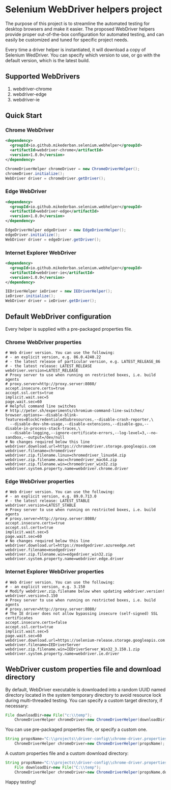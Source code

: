 # Selenium WebDriver helpers project #

The purpose of this project is to streamline the automated testing for desktop browsers and make it
easier. The proposed WebDriver helpers provide proper out-of-the-box configuration for automated
testing, and can easily be customized and tuned for specific project needs.

Every time a driver helper is instantiated, it will download a copy of Selenium WedDriver. You can
specify which version to use, or go with the default version, which is the latest build.

## Supported WebDrivers ##

1. webdriver-chrome
1. webdriver-edge
1. webdriver-ie

## Quick Start ##

### Chrome WebDriver ###

```xml
<dependency>
  <groupId>io.github.mikederban.selenium.webhelper</groupId>
  <artifactId>webdriver-chrome</artifactId>
  <version>1.0.0</version>
</dependency>
```

```java
ChromeDriverHelper chromeDriver = new ChromeDriverHelper();
chromeDriver.initialize();
WebDriver driver = chromeDriver.getDriver();
```

### Edge WebDriver ###

```xml
<dependency>
  <groupId>io.github.mikederban.selenium.webhelper</groupId>
  <artifactId>webdriver-edge</artifactId>
  <version>1.0.0</version>
</dependency>
```

```java
EdgeDriverHelper edgeDriver = new EdgeDriverHelper();
edgeDriver.initialize();
WebDriver driver = edgeDriver.getDriver();
```

### Internet Explorer WebDriver ###

```xml
<dependency>
  <groupId>io.github.mikederban.selenium.webhelper</groupId>
  <artifactId>webdriver-ie</artifactId>
  <version>1.0.0</version>
</dependency>
```

```java
IEDriverHelper ieDriver = new IEDriverHelper();
ieDriver.initialize();
WebDriver driver = ieDriver.getDriver();
```

## Default WebDriver configuration ##

Every helper is supplied with a pre-packaged properties file.

### Chrome WebDriver properties ###

```properties
# Web driver version. You can use the following:
# - an explicit version, e.g. 86.0.4240.22
# - the latest release of particular version, e.g. LATEST_RELEASE_86
# - the latest release: LATEST_RELEASE
webdriver.version=LATEST_RELEASE
# Proxy server to use when running on restricted boxes, i.e. build agents
# proxy.server=http://proxy.server:8080/
accept.insecure.certs=true
accept.ssl.certs=true
implicit.wait.sec=5
page.wait.sec=60
# Helpful command line switches
# http://peter.sh/experiments/chromium-command-line-switches/
browser.options=--disable-blink-features=BlockCredentialedSubresources,--disable-crash-reporter,\
  --disable-dev-shm-usage,--disable-extensions,--disable-gpu,--disable-in-process-stack-traces,\
  --disable-logging,--ignore-certificate-errors,--log-level=3,--no-sandbox,--output=/dev/null
# No changes required below this line
webdriver.download.url=https://chromedriver.storage.googleapis.com
webdriver.filename=chromedriver
webdriver.zip.filename.linux=chromedriver_linux64.zip
webdriver.zip.filename.mac=chromedriver_mac64.zip
webdriver.zip.filename.win=chromedriver_win32.zip
webdriver.system.property.name=webdriver.chrome.driver
```

### Edge WebDriver properties ###

```properties
# Web driver version. You can use the following:
# - an explicit version, e.g. 89.0.713.0
# - the latest release: LATEST_STABLE
webdriver.version=LATEST_STABLE
# Proxy server to use when running on restricted boxes, i.e. build agents
# proxy.server=http://proxy.server:8080/
accept.insecure.certs=true
accept.ssl.certs=true
implicit.wait.sec=5
page.wait.sec=60
# No changes required below this line
webdriver.download.url=https://msedgedriver.azureedge.net
webdriver.filename=msedgedriver
webdriver.zip.filename.win=edgedriver_win32.zip
webdriver.system.property.name=webdriver.edge.driver
```

### Internet Explorer WebDriver properties ###

```properties
# Web driver version. You can use the following:
# - an explicit version, e.g. 3.150
# Modify webdriver.zip.filename below when updating webdriver.version!
webdriver.version=3.150
# Proxy server to use when running on restricted boxes, i.e. build agents
# proxy.server=http://proxy.server:8080/
# The IE driver does not allow bypassing insecure (self-signed) SSL certificates
accept.insecure.certs=false
accept.ssl.certs=true
implicit.wait.sec=5
page.wait.sec=60
webdriver.download.url=https://selenium-release.storage.googleapis.com
webdriver.filename=IEDriverServer
webdriver.zip.filename.win=IEDriverServer_Win32_3.150.1.zip
webdriver.system.property.name=webdriver.ie.driver
```

## WebDriver custom properties file and download directory ##

By default, WebDriver executable is downloaded into a random UUID named directory located in the
system temporary directory to avoid resource lock during multi-threaded testing. You can specify a
custom target directory, if necessary:

```java
File downloadDir=new File("c:\\temp");
    ChromeDriverHelper chromeDriver=new ChromeDriverHelper(downloadDir);
```

You can use pre-packaged properties file, or specify a custom one.

```java
String propsName="C:\\projects\\driver-config\\chrome-driver.properties";
    ChromeDriverHelper chromeDriver=new ChromeDriverHelper(propsName);
```

A custom properties file and a custom download directory:

```java
String propsName="C:\\projects\\driver-config\\chrome-driver.properties";
    File downloadDir=new File("C:\\temp");
    ChromeDriverHelper chromeDriver=new ChromeDriverHelper(propsName,downloadDir);
```

Happy testing!

